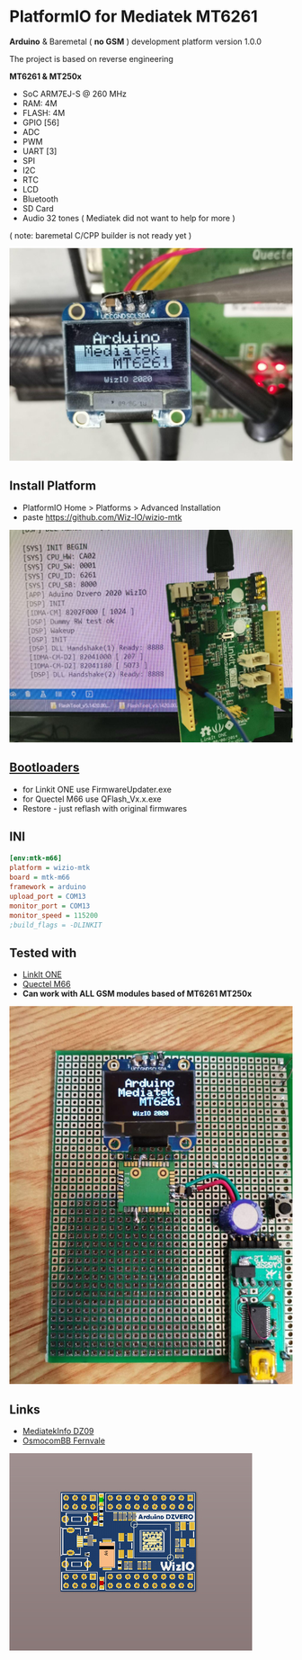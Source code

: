 # PlatformIO for Mediatek MT6261
**Arduino** & Baremetal ( **no GSM** ) development platform version 1.0.0

The project is based on reverse engineering

**MT6261 & MT250x**
* SoC ARM7EJ-S @ 260 MHz
* RAM: 4M
* FLASH: 4M
* GPIO [56]
* ADC
* PWM
* UART [3]
* SPI
* I2C
* RTC
* LCD
* Bluetooth
* SD Card
* Audio 32 tones ( Mediatek did not want to help for more )

( note: baremetal C/CPP builder is not ready yet )

![mt6261](https://raw.githubusercontent.com/Wiz-IO/LIB/master/images/mt6261.jpg) 

## Install Platform
* PlatformIO Home > Platforms > Advanced Installation
* paste https://github.com/Wiz-IO/wizio-mtk

![linkit](https://raw.githubusercontent.com/Wiz-IO/LIB/master/images/linkit.jpg) 

## [Bootloaders](https://github.com/Wiz-IO/framework-wizio-mtk/tree/master/bootloaders)
* for Linkit ONE use FirmwareUpdater.exe
* for Quectel M66 use QFlash_Vx.x.exe
* Restore - just reflash with original firmwares

## INI
```ini
[env:mtk-m66]
platform = wizio-mtk
board = mtk-m66
framework = arduino
upload_port = COM13
monitor_port = COM13
monitor_speed = 115200
;build_flags = -DLINKIT
```

## Tested with
* [LinkIt ONE](https://www.seeedstudio.com/LinkIt-ONE-p-2017.html)
* [Quectel M66](https://www.quectel.com/product/m66.htm)
* **Can work with ALL GSM modules based of MT6261 MT250x**

![m66](https://raw.githubusercontent.com/Wiz-IO/LIB/master/images/m66.jpg) 

## Links
* [MediatekInfo DZ09](https://github.com/MediatekInfo/DZ09)
* [OsmocomBB Fernvale](https://osmocom.org/projects/baseband/wiki/Fernvale)

![dzvero](https://raw.githubusercontent.com/Wiz-IO/LIB/master/images/dzvero.jpg) 
